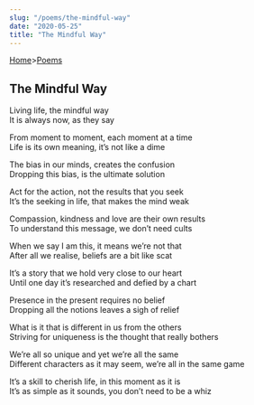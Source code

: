 ```yaml
---
slug: "/poems/the-mindful-way"
date: "2020-05-25"
title: "The Mindful Way"
---
```


[Home](/)>[Poems](/poems)

## The Mindful Way

Living life, the mindful way <br>
It is always now, as they say

From moment to moment, each moment at a time<br>
Life is its own meaning, it’s not like a dime

The bias in our minds, creates the confusion<br>
Dropping this bias, is the ultimate solution

Act for the action, not the results that you seek<br>
It’s the seeking in life, that makes the mind weak

Compassion, kindness and love are their own results<br>
To understand this message, we don’t need cults

When we say I am this, it means we’re not that<br>
After all we realise, beliefs are a bit like scat

It’s a story that we hold very close to our heart<br>
Until one day it’s researched and defied by a chart

Presence in the present requires no belief<br>
Dropping all the notions leaves a sigh of relief

What is it that is different in us from the others<br>
Striving for uniqueness is the thought that really bothers

We’re all so unique and yet we’re all the same<br>
Different characters as it may seem, we’re all in the same game

It’s a skill to cherish life, in this moment as it is<br>
It’s as simple as it sounds, you don’t need to be a whiz

